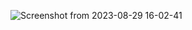 ![Screenshot from 2023-08-29 16-02-41](https://github.com/MathKodi/Arquitetura-De-Software/assets/101837698/9482e5fb-2466-492c-921d-47fe11ca31c4)
